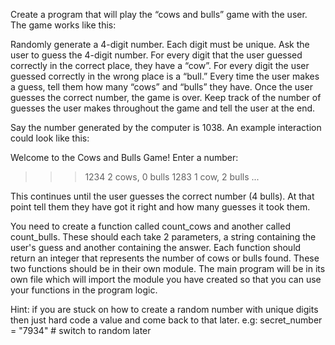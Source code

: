 Create a program that will play the “cows and bulls” game with the user. The game works like this:

Randomly generate a 4-digit number. Each digit must be unique. Ask the user to guess the 4-digit number. For every digit that the user guessed correctly in the correct place, they have a “cow”. For every digit the user guessed correctly in the wrong place is a “bull.” Every time the user makes a guess, tell them how many “cows” and “bulls” they have. Once the user guesses the correct number, the game is over. Keep track of the number of guesses the user makes throughout the game and tell the user at the end.

Say the number generated by the computer is 1038. An example interaction could look like this:

Welcome to the Cows and Bulls Game!
Enter a number:
>>> 1234
2 cows, 0 bulls
>>> 1283
1 cow, 2 bulls
...

This continues until the user guesses the correct number (4 bulls). At that point tell them they have got it right and how many guesses it took them.

You need to create a function called count_cows and another called count_bulls. These should each take 2 parameters, a string containing the user's guess and another containing the answer. Each function should return an integer that represents the number of cows or bulls found. These two functions should be in their own module. The main program will be in its own file which will import the module you have created so that you can use your functions in the program logic.

Hint: if you are stuck on how to create a random number with unique digits then just hard code a value and come back to that later. e.g:
secret_number = "7934" # switch to random later